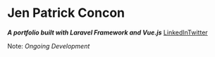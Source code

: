 # Jen Patrick Concon
_**A portfolio built with Laravel Framework and Vue.js**_
[LinkedIn](https://www.linkedin.com/in/jenpatrickconcon/)[Twitter](https://twitter.com/jenpatrickcn)

Note: *Ongoing Development*
